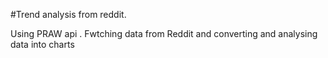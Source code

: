 #Trend analysis from reddit.

Using PRAW api .
Fwtching data from Reddit and converting and analysing data into charts
